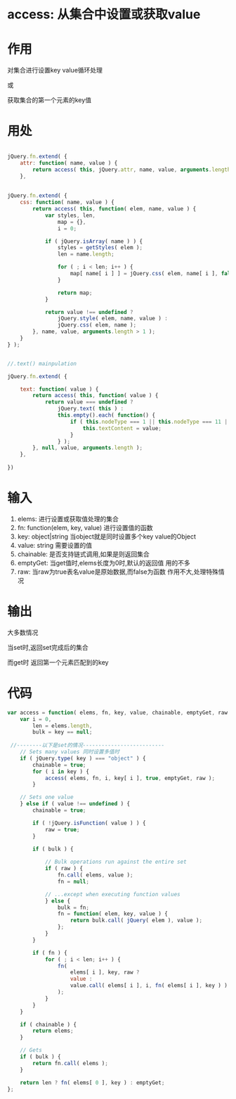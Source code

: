 # access: 从集合中设置或获取value

# 作用

对集合进行设置key value循环处理

或

获取集合的第一个元素的key值

# 用处

```javascript

jQuery.fn.extend( {
  	attr: function( name, value ) {
 		return access( this, jQuery.attr, name, value, arguments.length > 1 );
  	},
    
    
jQuery.fn.extend( {
	css: function( name, value ) {
		return access( this, function( elem, name, value ) {
			var styles, len,
				map = {},
				i = 0;

			if ( jQuery.isArray( name ) ) {
				styles = getStyles( elem );
				len = name.length;

				for ( ; i < len; i++ ) {
					map[ name[ i ] ] = jQuery.css( elem, name[ i ], false, styles );
				}

				return map;
			}

			return value !== undefined ?
				jQuery.style( elem, name, value ) :
				jQuery.css( elem, name );
		}, name, value, arguments.length > 1 );
	}
} );    


//.text() mainpulation

jQuery.fn.extend( {

	text: function( value ) {
		return access( this, function( value ) {
			return value === undefined ?
				jQuery.text( this ) :
				this.empty().each( function() {
					if ( this.nodeType === 1 || this.nodeType === 11 || this.nodeType === 9 ) {
						this.textContent = value;
					}
				} );
		}, null, value, arguments.length );
	},
    
})
```

# 输入

1. elems: 进行设置或获取值处理的集合
2. fn: function(elem, key, value) 进行设置值的函数
3. key: object|string 当object就是同时设置多个key value的Object
4. value: string 需要设置的值
5. chainable: 是否支持链式调用,如果是则返回集合
6. emptyGet: 当get值时,elems长度为0时,默认的返回值 用的不多
7. raw: 当raw为true表名value是原始数据,而false为函数 作用不大,处理特殊情况

# 输出

大多数情况

当set时,返回set完成后的集合

而get时 返回第一个元素匹配到的key

# 代码

```javascript
var access = function( elems, fn, key, value, chainable, emptyGet, raw ) {
	var i = 0,
		len = elems.length,
		bulk = key == null;
        
 //--------以下是set的情况--------------------------
	// Sets many values 同时设置多值时
	if ( jQuery.type( key ) === "object" ) {
		chainable = true;
		for ( i in key ) {
			access( elems, fn, i, key[ i ], true, emptyGet, raw );
		}

	// Sets one value
	} else if ( value !== undefined ) {
		chainable = true;

		if ( !jQuery.isFunction( value ) ) {
			raw = true;
		}
        
		if ( bulk ) {

			// Bulk operations run against the entire set
			if ( raw ) {
				fn.call( elems, value );
				fn = null;

			// ...except when executing function values
			} else {
				bulk = fn;
				fn = function( elem, key, value ) {
					return bulk.call( jQuery( elem ), value );
				};
			}
		}

		if ( fn ) {
			for ( ; i < len; i++ ) {
				fn(
					elems[ i ], key, raw ?
					value :
					value.call( elems[ i ], i, fn( elems[ i ], key ) )
				);
			}
		}
	}

	if ( chainable ) {
		return elems;
	}

	// Gets
	if ( bulk ) {
		return fn.call( elems );
	}

	return len ? fn( elems[ 0 ], key ) : emptyGet;
};
```